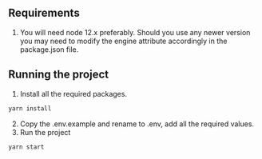 ## Requirements

1. You will need node 12.x preferably. Should you use any newer version you may need to modify the engine attribute accordingly in the package.json file. 

## Running the project
1. Install all the required packages.
```cmd
yarn install
```
2. Copy the .env.example and rename to .env, add all the required values.
3. Run the project
```cmd
yarn start
```

